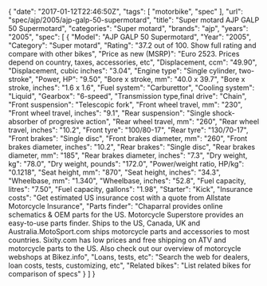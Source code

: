 {
    "date": "2017-01-12T22:46:50Z",
    "tags": [
        "motorbike",
        "spec"
    ],
    "url": "spec\/ajp\/2005\/ajp-galp-50-supermotard",
    "title": "Super motard AJP GALP 50 Supermotard",
    "categories": "Super motard",
    "brands": "ajp",
    "years": "2005",
    "spec": [
        {
            "Model": "AJP GALP 50 Supermotard",
            "Year": "2005",
            "Category": "Super motard",
            "Rating": "37.2 out of 100. Show full rating and compare with other bikes",
            "Price as new (MSRP)": "Euro 2523.  Prices depend on country, taxes, accessories, etc",
            "Displacement, ccm": "49.90",
            "Displacement, cubic inches": "3.04",
            "Engine type": "Single cylinder, two-stroke",
            "Power, HP": "9.50",
            "Bore x stroke, mm": "40.0 x 39.7",
            "Bore x stroke, inches": "1.6 x 1.6",
            "Fuel system": "Carburettor",
            "Cooling system": "Liquid",
            "Gearbox": "6-speed",
            "Transmission type,final drive": "Chain",
            "Front suspension": "Telescopic fork",
            "Front wheel travel, mm": "230",
            "Front wheel travel, inches": "9.1",
            "Rear suspension": "Single shock-absorber of progresive action",
            "Rear wheel travel, mm": "260",
            "Rear wheel travel, inches": "10.2",
            "Front tyre": "100\/80-17",
            "Rear tyre": "130\/70-17",
            "Front brakes": "Single disc",
            "Front brakes diameter, mm": "260",
            "Front brakes diameter, inches": "10.2",
            "Rear brakes": "Single disc",
            "Rear brakes diameter, mm": "185",
            "Rear brakes diameter, inches": "7.3",
            "Dry weight, kg": "78.0",
            "Dry weight, pounds": "172.0",
            "Power\/weight ratio, HP\/kg": "0.1218",
            "Seat height, mm": "870",
            "Seat height, inches": "34.3",
            "Wheelbase, mm": "1.340",
            "Wheelbase, inches": "52.8",
            "Fuel capacity, litres": "7.50",
            "Fuel capacity, gallons": "1.98",
            "Starter": "Kick",
            "Insurance costs": "Get estimated US insurance cost with a quote from Allstate Motorcycle Insurance",
            "Parts finder": "Chaparral provides online schematics & OEM parts for the US.   Motorcycle Superstore provides an easy-to-use parts finder. Ships to the US, Canada, UK and Australia.MotoSport.com ships motorcycle parts and accessories to most countries.    Sixity.com has low prices and free shipping on ATV and motorcycle parts to the US. Also check out our overview of motorcycle webshops at Bikez.info",
            "Loans, tests, etc": "Search the web for dealers, loan costs, tests, customizing, etc",
            "Related bikes": "List related bikes for comparison of specs"
        }
    ]
}